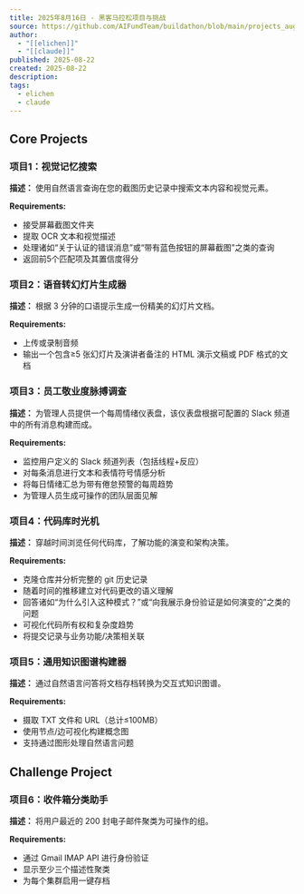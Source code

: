 ```yaml
---
title: 2025年8月16日 - 黑客马拉松项目与挑战
source: https://github.com/AIFundTeam/buildathon/blob/main/projects_aug_2025.md
author:
  - "[[elichen]]"
  - "[[claude]]"
published: 2025-08-22
created: 2025-08-22
description: 
tags:
  - elichen
  - claude
---
```

## Core Projects

### 项目1：视觉记忆搜索

**描述：** 使用自然语言查询在您的截图历史记录中搜索文本内容和视觉元素。

**Requirements:**

- 接受屏幕截图文件夹
- 提取 OCR 文本和视觉描述
- 处理诸如“关于认证的错误消息”或“带有蓝色按钮的屏幕截图”之类的查询
- 返回前5个匹配项及其置信度得分

### 项目2：语音转幻灯片生成器

**描述：** 根据 3 分钟的口语提示生成一份精美的幻灯片文档。

**Requirements:**

- 上传或录制音频
- 输出一个包含≥5 张幻灯片及演讲者备注的 HTML 演示文稿或 PDF 格式的文档

### 项目3：员工敬业度脉搏调查

**描述：** 为管理人员提供一个每周情绪仪表盘，该仪表盘根据可配置的 Slack 频道中的所有消息构建而成。

**Requirements:**

- 监控用户定义的 Slack 频道列表（包括线程+反应）
- 对每条消息进行文本和表情符号情感分析
- 将每日情绪汇总为带有倦怠预警的每周趋势
- 为管理人员生成可操作的团队层面见解

### 项目4：代码库时光机

**描述：** 穿越时间浏览任何代码库，了解功能的演变和架构决策。

**Requirements:**

- 克隆仓库并分析完整的 git 历史记录
- 随着时间的推移建立对代码更改的语义理解
- 回答诸如“为什么引入这种模式？”或“向我展示身份验证是如何演变的”之类的问题
- 可视化代码所有权和复杂度趋势
- 将提交记录与业务功能/决策相关联

### 项目5：通用知识图谱构建器

**描述：** 通过自然语言问答将文档存档转换为交互式知识图谱。

**Requirements:**

- 摄取 TXT 文件和 URL（总计≤100MB）
- 使用节点/边可视化构建概念图
- 支持通过图形处理自然语言问题

## Challenge Project

### 项目6：收件箱分类助手

**描述：** 将用户最近的 200 封电子邮件聚类为可操作的组。

**Requirements:**

- 通过 Gmail IMAP API 进行身份验证
- 显示至少三个描述性聚类
- 为每个集群启用一键存档